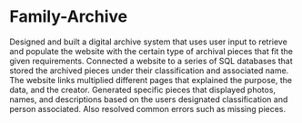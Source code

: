 # Family-Archive
Designed and built a digital archive system that uses user input to retrieve and populate the website with the certain type of archival pieces that fit the given requirements. Connected a website to a series of SQL databases that stored the archived pieces under their classification and associated name. The website links multiplied different pages that explained the purpose, the data, and the creator. Generated specific pieces that displayed photos, names, and descriptions based on the users designated classification and person associated. Also resolved common errors such as missing pieces.
